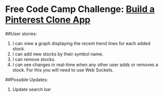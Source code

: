 # Free Code Camp Challenge: [Build a Pinterest Clone App](https://www.freecodecamp.com/challenges/chart-the-stock-market)

##User stories:
1. I can view a graph displaying the recent trend lines for each added stock.
2. I can add new stocks by their symbol name.
3. I can remove stocks.
4. I can see changes in real-time when any other user adds or removes a stock. For this you will need to use Web Sockets.

##Possible Updates:
1. Update search bar
